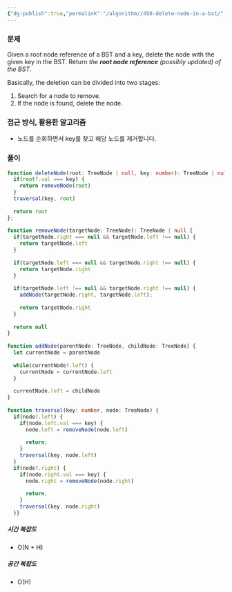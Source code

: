 ```yaml
---
{"dg-publish":true,"permalink":"/algorithm//450-delete-node-in-a-bst/","tags":["Tree"]}
---
```


### 문제
Given a root node reference of a BST and a key, delete the node with the given key in the BST. Return _the **root node reference** (possibly updated) of the BST_.

Basically, the deletion can be divided into two stages:

1. Search for a node to remove.
2. If the node is found, delete the node.

### 접근 방식, 활용한 알고리즘
- 노드를 순회하면서 key를 찾고 해당 노드를 제거합니다. 

### 풀이
```ts
function deleteNode(root: TreeNode | null, key: number): TreeNode | null {  
  if(root?.val === key) {  
    return removeNode(root)  
  }  
  traversal(key, root)  
  
  return root  
};  
  
function removeNode(targetNode: TreeNode): TreeNode | null {  
  if(targetNode.right === null && targetNode.left !== null) {  
    return targetNode.left  
  }  
  
  if(targetNode.left === null && targetNode.right !== null) {  
    return targetNode.right  
  }  
  
  if(targetNode.left !== null && targetNode.right !== null) {  
    addNode(targetNode.right, targetNode.left);  
  
    return targetNode.right  
  }  
  
  return null  
}  
  
function addNode(parentNode: TreeNode, childNode: TreeNode) {  
  let currentNode = parentNode  
  
  while(currentNode?.left) {  
    currentNode = currentNode.left  
  }  
  
  currentNode.left = childNode  
}  
  
function traversal(key: number, node: TreeNode) {  
  if(node?.left) {  
    if(node.left.val === key) {  
      node.left = removeNode(node.left)  
  
      return;  
    }  
    traversal(key, node.left)  
  }  
  if(node?.right) {  
    if(node.right.val === key) {  
      node.right = removeNode(node.right)  
  
      return;  
    }  
    traversal(key, node.right)  
  }}

```

##### 시간 복잡도
- O(N + H)
##### 공간 복잡도
- O(H)
